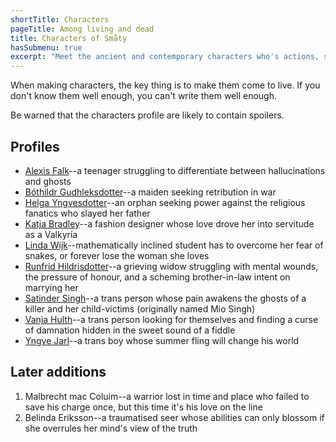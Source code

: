 ```yaml
---
shortTitle: Characters
pageTitle: Among living and dead
title: Characters of Småty
hasSubmenu: true
excerpt: "Meet the ancient and contemporary characters who's actions, successes and losses forms the story's heart, along with ups and downs."
---
```


When making characters, the key thing is to make them come to live. If you
don't know them well enough, you can't write them well enough.

Be warned that the characters profile are likely to contain spoilers.

## Profiles

* [Alexis Falk](/characters/alexis-falk)--a teenager struggling to differentiate between hallucinations and ghosts
* [Bóthildr Gudhleksdotter](/characters/bothildr-gudhleksdotter)--a maiden seeking retribution in war
* [Helga Yngvesdotter](/characters/helga-yngvesdotter)--an orphan seeking power
against the religious fanatics who slayed her father
* [Katja Bradley](/characters/katja-bradley)--a fashion designer whose love drove her into servitude as a
    Valkyria
* [Linda Wijk](/characters/linda-wijk)--mathematically inclined student has to
    overcome her fear of snakes, or forever lose the woman she loves
* [Runfrid Hildrisdotter](/characters/runfrid-hildrisdotter)--a grieving widow struggling with mental wounds, the pressure of honour, and a scheming brother-in-law intent on marrying her
* [Satinder Singh](/characters/satinder-singh)--a trans person whose pain awakens the ghosts of a killer
    and her child-victims (originally named Mio Singh)
* [Vanja Hulth](/characters/vanja-hulth)--a trans person looking for themselves
and finding a curse of damnation hidden in the sweet sound of a fiddle
* [Yngve Jarl](/characters/yngve-jarl)--a trans boy whose summer fling will change his world

## Later additions
1. Malbrecht mac Coluim--a warrior lost in time and place who failed to save his
    charge once, but this time it's his love on the line
2. Belinda Eriksson--a traumatised seer whose abilities can only blossom if she
    overrules her mind's view of the truth
